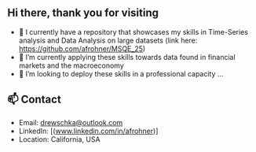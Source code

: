 ## Hi there, thank you for visiting


- 🔭 I currently have a repository that showcases my skills in Time-Series analysis and Data Analysis on large datasets (link here: https://github.com/afrohner/MSQE_25)
- 🌱 I’m currently applying these skills towards data found in financial markets and the macroeconomy
- 👯 I’m looking to deploy these skills in a professional capacity ...

## 📫 Contact

- Email: drewschka@outlook.com
- LinkedIn: [(www.linkedin.com/in/afrohner)]
- Location: California, USA


